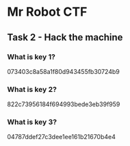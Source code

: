 # Mr Robot CTF

## Task 2 - Hack the machine

### What is key 1?
073403c8a58a1f80d943455fb30724b9

### What is key 2?
822c73956184f694993bede3eb39f959

### What is key 3?
04787ddef27c3dee1ee161b21670b4e4

